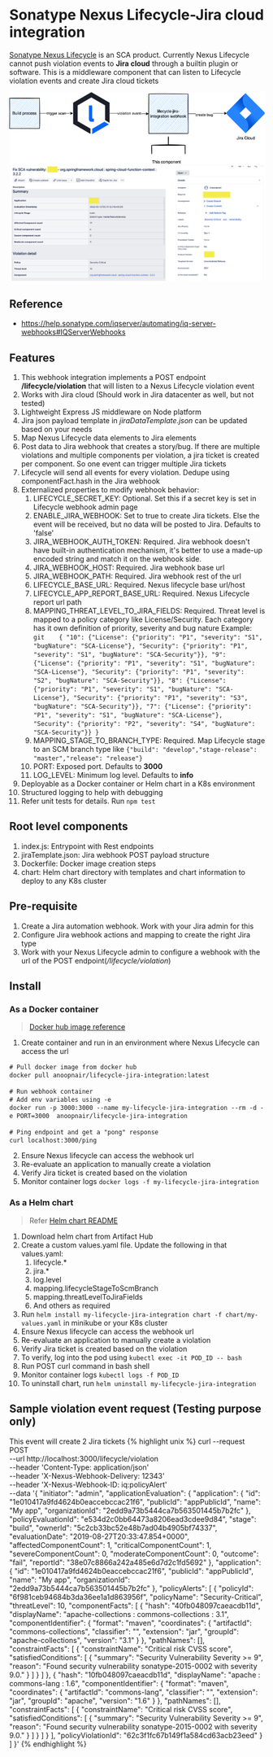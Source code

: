 # Sonatype Nexus Lifecycle-Jira cloud integration
[Sonatype Nexus Lifecycle](https://www.sonatype.com/products/open-source-security-dependency-management?topnav=true) is an SCA product. Currently Nexus Lifecycle cannot push violation events to __Jira cloud__ through a builtin plugin or software. This is a middleware component that can listen to Lifecycle violation events and create Jira cloud tickets

![Data flow](data-flow.png)
![Jira bug](jira-bug.png)

## Reference
- https://help.sonatype.com/iqserver/automating/iq-server-webhooks#IQServerWebhooks

## Features
1. This webhook integration implements a POST endpoint __/lifecycle/violation__ that will listen to a Nexus Lifecycle violation event
2. Works with Jira cloud (Should work in Jira datacenter as well, but not tested)
3. Lightweight Express JS middleware on Node platform
4. Jira json payload template in _jiraDataTemplate.json_ can be updated based on your needs
5. Map Nexus Lifecycle data elements to Jira elements
6. Post data to Jira webhook that creates a story/bug. If there are multiple violations and multiple components per violation, a jira ticket is created per component. So one event can trigger multiple Jira tickets
7. Lifecycle will send all events for every violation. Dedupe using componentFact.hash in the Jira webhook
8. Externalized properties to modify webhook behavior:
   1. LIFECYCLE_SECRET_KEY: Optional. Set this if a secret key is set in Lifecycle webhook admin page
   2. ENABLE_JIRA_WEBHOOK: Set to true to create Jira tickets. Else the event will be received, but no data will be posted to Jira. Defaults to 'false'
   3. JIRA_WEBHOOK_AUTH_TOKEN: Required. Jira webhook doesn't have built-in authentication mechanism, it's better to use a made-up encoded string and match it on the webhook side.
   4. JIRA_WEBHOOK_HOST: Required. Jira webhook base url
   5. JIRA_WEBHOOK_PATH: Required. Jira webhook rest of the url
   6. LIFECYCLE_BASE_URL: Required. Nexus lifecycle base url/host
   7. LIFECYCLE_APP_REPORT_BASE_URL: Required. Nexus Lifecycle report url path
   8. MAPPING_THREAT_LEVEL_TO_JIRA_FIELDS: Required. Threat level is mapped to a policy category like License/Security. Each category has it own definition of priority, severity and bug nature Example: ``` git   
      {
       "10": {"License": {"priority": "P1", "severity": "S1", "bugNature": "SCA-License"}, "Security": {"priority": "P1", "severity": "S1", "bugNature": "SCA-Security"}},
       "9": {"License": {"priority": "P1", "severity": "S1", "bugNature": "SCA-License"}, "Security": {"priority": "P1", "severity": "S2", "bugNature": "SCA-Security"}},
       "8": {"License": {"priority": "P1", "severity": "S1", "bugNature": "SCA-License"}, "Security": {"priority": "P1", "severity": "S3", "bugNature": "SCA-Security"}},
       "7": {"License": {"priority": "P1", "severity": "S1", "bugNature": "SCA-License"}, "Security": {"priority": "P2", "severity": "S4", "bugNature": "SCA-Security"}}
      }```
   9. MAPPING_STAGE_TO_BRANCH_TYPE: Required. Map Lifecycle stage to an SCM branch type like `{"build": "develop","stage-release": "master","release": "release"}`
   10. PORT: Exposed port. Defaults to __3000__
   11. LOG_LEVEL: Minimum log level. Defaults to __info__
9. Deployable as a Docker container or Helm chart in a K8s environment
10. Structured logging to help with debugging
11. Refer unit tests for details. Run `npm test`


## Root level components
1. index.js: Entrypoint with Rest endpoints
2. jiraTemplate.json: Jira webhook POST payload structure
3. Dockerfile: Docker image creation steps
4. chart: Helm chart directory with templates and chart information to deploy to any K8s cluster


## Pre-requisite
1. Create a Jira automation webhook. Work with your Jira admin for this
2. Configure Jira webhook actions and mapping to create the right Jira type
3. Work with your Nexus Lifecycle admin to configure a webhook with the url of the POST endpoint(_/lifecycle/violation_)

## Install
### As a Docker container
> [Docker hub image reference](https://hub.docker.com/repository/docker/anoopnair/lifecycle-jira-integration) 

1. Create container and run in an environment where Nexus Lifecycle can access the url
```
# Pull docker image from docker hub
docker pull anoopnair/lifecycle-jira-integration:latest

# Run webhook container
# Add env variables using -e
docker run -p 3000:3000 --name my-lifecycle-jira-integration --rm -d -e PORT=3000  anoopnair/lifecycle-jira-integration

# Ping endpoint and get a "pong" response
curl localhost:3000/ping
```
2. Ensure Nexus lifecycle can access the webhook url
3. Re-evaluate an application to manually create a violation
4. Verify Jira ticket is created based on the violation
5. Monitor container logs `docker logs -f my-lifecycle-jira-integration`

### As a Helm chart
> Refer [Helm chart README](chart/README.md)
1. Download helm chart from Artifact Hub
2. Create a custom values.yaml file. Update the following in that values.yaml:
   1. lifecycle.*
   2. jira.*
   3. log.level
   4. mapping.lifecycleStageToScmBranch
   5. mapping.threatLevelToJiraFields
   6. And others as required
3. Run `helm install my-lifecycle-jira-integration chart -f chart/my-values.yaml` in minikube or your K8s cluster
4. Ensure Nexus lifecycle can access the webhook url
5. Re-evaluate an application to manually create a violation
6. Verify Jira ticket is created based on the violation
7. To verify, log into the pod using `kubectl exec -it POD_ID -- bash`
8. Run POST curl command in bash shell
9. Monitor container logs `kubectl logs -f POD_ID`
10. To uninstall chart, run `helm uninstall my-lifecycle-jira-integration`


## Sample violation event request (Testing purpose only)
This event will create 2 Jira tickets
{% highlight unix %}
curl --request POST \
  --url http://localhost:3000/lifecycle/violation \
  --header 'Content-Type: application/json' \
  --header 'X-Nexus-Webhook-Delivery: 12343' \
  --header 'X-Nexus-Webhook-ID: iq:policyAlert' \
  --data '{
  "initiator": "admin",
  "applicationEvaluation": {
    "application": {
      "id": "1e010417a9fd4624b0eaccebccac21f6",
      "publicId": "appPublicId",
      "name": "My app",
      "organizationId": "2edd9a73b5444ca7b563501445b7b2fc"
    },
    "policyEvaluationId": "e534d2c0bb64473a8206ead3cdee9d84",
    "stage": "build",
    "ownerId": "5c2cb33bc52e48b7ad04b4905bf74337",
    "evaluationDate": "2019-08-27T20:33:47.854+0000",
    "affectedComponentCount": 1,
    "criticalComponentCount": 1,
    "severeComponentCount": 0,
    "moderateComponentCount": 0,
    "outcome": "fail",
    "reportId": "38e07c8866a242a485e6d7d2c1fd5692"
  },
  "application": {
    "id": "1e010417a9fd4624b0eaccebccac21f6",
    "publicId": "appPublicId",
    "name": "My app",
    "organizationId": "2edd9a73b5444ca7b563501445b7b2fc"
  },
  "policyAlerts": [
    {
      "policyId": "6f981ceb94684b3da36ee1a1d863956f",
      "policyName": "Security-Critical",
      "threatLevel": 10,
      "componentFacts": [
        {
          "hash": "40fb048097caeacdb11d",
          "displayName": "apache-collections : commons-collections : 3.1",
          "componentIdentifier": {
            "format": "maven",
            "coordinates": {
              "artifactId": "commons-collections",
              "classifier": "",
              "extension": "jar",
              "groupId": "apache-collections",
              "version": "3.1"
            }
          },
          "pathNames": [],
          "constraintFacts": [
            {
              "constraintName": "Critical risk CVSS score",
              "satisfiedConditions": [
                {
                  "summary": "Security Vulnerability Severity >= 9",
                  "reason": "Found security vulnerability sonatype-2015-0002 with severity 9.0."
                }
              ]
            }
          ]
        },
				{
          "hash": "10fb048097caeacdb11d",
          "displayName": "apache : commons-lang : 1.6",
          "componentIdentifier": {
            "format": "maven",
            "coordinates": {
              "artifactId": "commons-lang",
              "classifier": "",
              "extension": "jar",
              "groupId": "apache",
              "version": "1.6"
            }
          },
          "pathNames": [],
          "constraintFacts": [
            {
              "constraintName": "Critical risk CVSS score",
              "satisfiedConditions": [
                {
                  "summary": "Security Vulnerability Severity >= 9",
                  "reason": "Found security vulnerability sonatype-2015-0002 with severity 9.0."
                }
              ]
            }
          ]
        }
      ],
      "policyViolationId": "62c3f1fc67b149f1a584cd63acb23eed"
    }
  ]
}'
{% endhighlight %}
